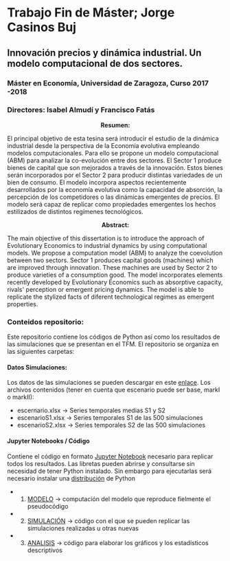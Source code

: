 # Trabajo Fin de Máster; Jorge Casinos Buj
## Innovación precios y dinámica industrial. Un modelo computacional de dos sectores.

### Máster en Economía, Universidad de Zaragoza, Curso 2017 -2018
### Directores: Isabel Almudí y Francisco Fatás

<p align="center"> <b> Resumen:</b><br> </p>

El principal objetivo de esta tesina será introducir el estudio de la dinámica industrial desde la perspectiva de la Economía evolutiva empleando modelos computacionales. Para ello se propone un modelo computacional (ABM)
para analizar la co-evolución entre dos sectores. El Sector 1 produce bienes
de capital que son mejorados a través de la innovación. Estos bienes serán
incorporados por el Sector 2 para producir distintas variedades de un bien
de consumo. El modelo incorpora aspectos recientemente desarrollados por
la economía evolutiva como la capacidad de absorción, la percepción de los
competidores o las dinámicas emergentes de precios. El modelo será capaz
de replicar como propiedades emergentes los hechos estilizados de distintos
regímenes tecnológicos.

<p align="center"> <b> Abstract:</b><br> </p>

The main objective of this dissertation is to introduce the approach of Evolutionary Economics to industrial dynamics by using computational models.
We propose a computation model (ABM) to analyze the coevolution between
two sectors. Sector 1 produces capital goods (machines) which are improved
through innovation. These machines are used by Sector 2 to produce varieties
of a consumption good. The model incorporates elements recently developed
by Evolutionary Economics such as absorptive capacity, rivals' perception or
emergent pricing dynamics. The model is able to replicate the stylized facts
of diferent technological regimes as emergent properties.


### Conteidos repositorio:

Este repositorio contiene los códigos de Python así como los resultados de las simulaciones que se presentan en el TFM. El repositorio se organiza en las siguientes carpetas:

#### Datos Simulaciones: 

Los datos de las simulaciones se pueden descargar en este [enlace](https://drive.google.com/drive/folders/1vlIxDurlRA9VzlUvJooVt30m-960fuEK?usp=sharing). Los archivos contenidos (tener en cuenta que escenario puede ser base, markI o markII):

   - escernario.xlsx &rarr; Series temporales medias S1 y S2 
   - escenarioS1.xlsx &rarr; Series temporales S1 de las 500 simulaciones
   - escenarioS2.xlsx &rarr; Series temporales S2 de las 500 simulaciones
   
#### Jupyter Notebooks / Código

Contiene el código en formato [Jupyter Notebook](http://jupyter.org) necesario para replicar todos los resultados. Las libretas pueden abrirse y consultarse sin necesidad de tener Python instalado. Sin embargo para ejecutarlas será necesario instalar una [distribución](https://www.anaconda.com/download/#macos) de Python

  - 01. [MODELO](https://github.com/jcasinos/TFM/blob/master/Jupyter%20Notebooks/Modelo.ipynb) &rarr; computación del modelo que reproduce fielmente el pseudocódigo
  - 02. [SIMULACIÓN](https://github.com/jcasinos/TFM/blob/master/Jupyter%20Notebooks/Simulación.ipynb) &rarr; código con el que se pueden replicar las simulaciones realizadas u otras nuevas
  - 03. [ANALISIS](https://github.com/jcasinos/TFM/blob/master/Jupyter%20Notebooks/Analisis.ipynb) &rarr; código para elaborar los gráficos y los estadísticos descriptivos
  
